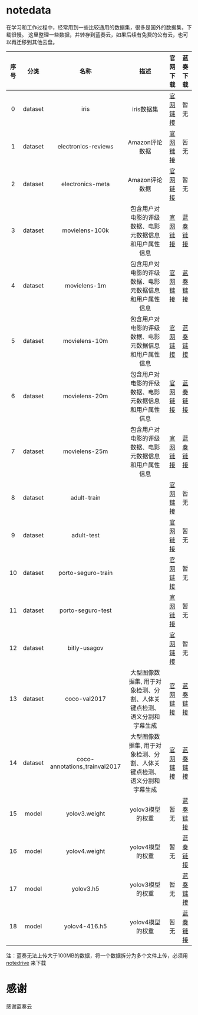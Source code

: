 # notedata

在学习和工作过程中，经常用到一些比较通用的数据集，很多是国外的数据集，下载很慢。
这里整理一些数据，并转存到蓝奏云，如果后续有免费的公有云，也可以再迁移到其他云盘。



|序号|分类|名称|描述|官网下载|蓝奏下载|
|:-:|:-:|:-:|:-:|:-:|:-:|
|0|dataset|iris|iris数据集|[官网链接](https://archive.ics.uci.edu/ml/machine-learning-databases/iris/iris.data)|暂无|
|1|dataset|electronics-reviews|Amazon评论数据|[官网链接](http://snap.stanford.edu/data/amazon/productGraph/categoryFiles/reviews_Electronics_5.json.gz)|暂无|
|2|dataset|electronics-meta|Amazon评论数据|[官网链接](http://snap.stanford.edu/data/amazon/productGraph/categoryFiles/meta_Electronics.json.gz)|暂无|
|3|dataset|movielens-100k|包含用户对电影的评级数据、电影元数据信息和用户属性信息|[官网链接](http://files.grouplens.org/datasets/movielens/ml-100k.zip)|[蓝奏链接](https://wws.lanzous.com/iyykCfbi64j)|
|4|dataset|movielens-1m|包含用户对电影的评级数据、电影元数据信息和用户属性信息|[官网链接](http://files.grouplens.org/datasets/movielens/ml-1m.zip)|[蓝奏链接](https://wws.lanzous.com/ihoSUfbi65a)|
|5|dataset|movielens-10m|包含用户对电影的评级数据、电影元数据信息和用户属性信息|[官网链接](http://files.grouplens.org/datasets/movielens/ml-10m.zip)|[蓝奏链接](https://wws.lanzous.com/iXvEmfbi6di)|
|6|dataset|movielens-20m|包含用户对电影的评级数据、电影元数据信息和用户属性信息|[官网链接](http://files.grouplens.org/datasets/movielens/ml-20m.zip)|[蓝奏链接](https://wws.lanzous.com/b01hkt17g)|
|7|dataset|movielens-25m|包含用户对电影的评级数据、电影元数据信息和用户属性信息|[官网链接](http://files.grouplens.org/datasets/movielens/ml-25m.zip)|[蓝奏链接](https://wws.lanzous.com/b01hkt24j)|
|8|dataset|adult-train||[官网链接](https://raw.githubusercontent.com/1007530194/data/master/recommendation/data/adult.data.txt)|暂无|
|9|dataset|adult-test||[官网链接](https://raw.githubusercontent.com/1007530194/data/master/recommendation/data/adult.test.txt)|暂无|
|10|dataset|porto-seguro-train||[官网链接](https://raw.githubusercontent.com/1007530194/data/master/recommendation/data/porto_seguro_train.csv)|暂无|
|11|dataset|porto-seguro-test||[官网链接](https://raw.githubusercontent.com/1007530194/data/master/recommendation/data/porto_seguro_test.csv)|暂无|
|12|dataset|bitly-usagov||[官网链接](https://raw.githubusercontent.com/1007530194/data/master/datasets/bitly_usagov/example.txt)|暂无|
|13|dataset|coco-val2017|大型图像数据集, 用于对象检测、分割、人体关键点检测、语义分割和字幕生成|[官网链接](http://images.cocodataset.org/zips/val2017.zip)|[蓝奏链接](https://wws.lanzous.com/b01hkb8fi)|
|14|dataset|coco-annotations_trainval2017|大型图像数据集, 用于对象检测、分割、人体关键点检测、语义分割和字幕生成|[官网链接](http://images.cocodataset.org/annotations/annotations_trainval2017.zip)|[蓝奏链接](https://wws.lanzous.com/b01hkb86j)|
|15|model|yolov3.weight|yolov3模型的权重|暂无|[蓝奏链接](https://wws.lanzous.com/b01hjn3ih)|
|16|model|yolov4.weight|yolov4模型的权重|暂无|[蓝奏链接](https://wws.lanzous.com/b01hjn3yd)|
|17|model|yolov3.h5|yolov3模型的权重|暂无|[蓝奏链接](https://wws.lanzous.com/b01hjn3aj)|
|18|model|yolov4-416.h5|yolov4模型的权重|暂无|[蓝奏链接](https://wws.lanzous.com/b01hl9lej)|


注：蓝奏无法上传大于100MB的数据，将一个数据拆分为多个文件上传，必须用[notedrive](https://github.com/notechats/notedrive) 来下载


# 感谢
感谢蓝奏云  
